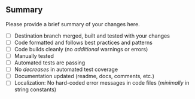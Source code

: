 ## Summary

Please provide a brief summary of your changes here.

- [ ] Destination branch merged, built and tested with your changes
- [ ] Code formatted and follows best practices and patterns
- [ ] Code builds cleanly (no _additional_ warnings or errors)
- [ ] Manually tested
- [ ] Automated tests are passing
- [ ] No _decreases_ in automated test coverage
- [ ] Documentation updated (readme, docs, comments, etc.)
- [ ] Localization: No hard-coded error messages in code files (_minimally_ in string constants)